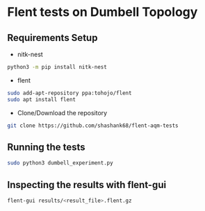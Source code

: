 # Flent tests on Dumbell Topology

## Requirements Setup

* nitk-nest

```bash
python3 -m pip install nitk-nest
```

* flent

```bash
sudo add-apt-repository ppa:tohojo/flent
sudo apt install flent
```

* Clone/Download the repository

```bash
git clone https://github.com/shashank68/flent-aqm-tests
```

## Running the tests

```bash
sudo python3 dumbell_experiment.py
```

## Inspecting the results with flent-gui

```bash
flent-gui results/<result_file>.flent.gz
```
